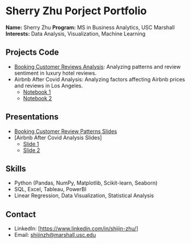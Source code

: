 # Sherry Zhu Porject Portfolio

**Name:** Sherry Zhu 
**Program:** MS in Business Analytics, USC Marshall  
**Interests:** Data Analysis, Visualization, Machine Learning  

## Projects Code
- [Booking Customer Reviews Analysis](python-projects/project1): Analyzing patterns and review sentiment in luxury hotel reviews.
- Airbnb After Covid Analysis: Analyzing factors affecting Airbnb prices and reviews in Los Angeles.
  - [Notebook 1](https://github.com/Sherry-coding/Sherry-Zhu-Portfolio/blob/main/Airbnb%20Project%20Code.ipynb)
  - [Notebook 2](https://github.com/Sherry-coding/Sherry-Zhu-Portfolio/blob/main/Airbnb%20Project2%20Code.ipynb)
## Presentations
- [Booking Customer Review Patterns Slides](presentations/Project1-slides.pdf)
- [Airbnb After Covid Analysis Slides]
  - [Slide 1](https://github.com/Sherry-coding/Sherry-Zhu-Portfolio/blob/main/Airbnb%20Porject%20Slide.pdf)
  - [Slide 2](https://github.com/Sherry-coding/Sherry-Zhu-Portfolio/blob/main/Airbnb%20Porject2%20Slide.pdf)

## Skills
- Python (Pandas, NumPy, Matplotlib, Scikit-learn, Seaborn)
- SQL, Excel, Tableau, PowerBI
- Linear Regression, Data Visualization, Statistical Analysis

## Contact
- LinkedIn: [https://www.linkedin.com/in/shijin-zhu/]
- Email: shijinzh@marshall.usc.edu
